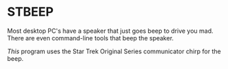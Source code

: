 # STBEEP

Most desktop PC's have a speaker that just goes beep to drive you mad.
There are even command-line tools that beep the speaker.

*This* program uses the Star Trek Original Series communicator chirp for the beep.
